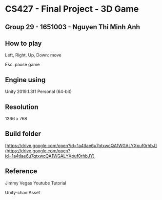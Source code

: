 # CS427 - Final Project - 3D Game
## Group 29 - 1651003 - Nguyen Thi Minh Anh
## How to play
Left, Right, Up, Down: move

Esc: pause game

## Engine using

Unity 2019.1.3f1 Personal (64-bit)

## Resolution 

1366 x 768

## Build folder

[https://drive.google.com/open?id=1a4tIae6u7qtxwcQA1WGALYXpuf0rhbJ](https://drive.google.com/open?id=1a4tIae6u7qtxwcQA1WGALYXpuf0rhbJY)

## Reference

Jimmy Vegas Youtube Tutorial

Unity-chan Asset